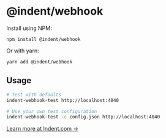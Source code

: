 # @indent/webhook

Install using NPM:

```
npm install @indent/webhook
```

Or with yarn:

```
yarn add @indent/webhook
```

## Usage

```bash
# Test with defaults
indent-webhook-test http://localhost:4040

# Use your own test configuration
indent-webhook-test -c config.json http://localhost:4040
```

[Learn more at Indent.com →](https://indent.com)
